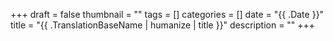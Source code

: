 +++
draft = false
thumbnail = ""
tags = []
categories = []
date = "{{ .Date }}"
title = "{{ .TranslationBaseName | humanize | title }}"
description = ""
+++
